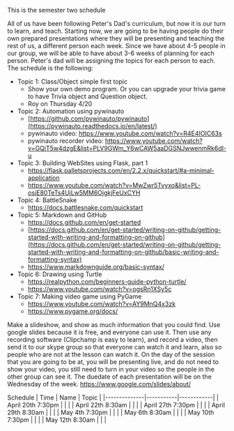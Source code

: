 This is the semester two schedule

All of us have been following Peter's Dad's curriculum, but now it is our turn to learn, and teach. Starting now, we are going to be having people do their own prepared presentations where they will be presenting and teaching the rest of us, a different person each week.
Since we have about 4-5 people in our group, we will be able to have about 3-6 weeks of planning for each person. Peter's dad will be assigning the topics for each person to each. The schedule is the following:

- Topic 1: Class/Object simple first topic 
  - Show your own demo program. Or you can upgrade your trivia game to have Trivia object and Question object.
  - Roy on Thursday 4/20
- Topic 2: Automation using pywinauto
  - [https://github.com/pywinauto/pywinauto](https://pywinauto.readthedocs.io/en/latest/)
  - pywinauto video: https://www.youtube.com/watch?v=R4E4IOIC63s
  - pywinauto recorder video: https://www.youtube.com/watch?v=GQiT5w4dzgE&list=PLV9GWm_Y6wCAW5aaDGSNJwwenmRk6dI-u
- Topic 3: Building WebSites using Flask, part 1
  - https://flask.palletsprojects.com/en/2.2.x/quickstart/#a-minimal-application
  - https://www.youtube.com/watch?v=MwZwr5Tvyxo&list=PL-osiE80TeTs4UjLw5MM6OjgkjFeUxCYH
- Topic 4: BattleSnake
  - https://docs.battlesnake.com/quickstart
- Topic 5: Markdown and GitHub
  - https://docs.github.com/en/get-started
  - [https://docs.github.com/en/get-started/writing-on-github/getting-started-with-writing-and-formatting-on-github](https://docs.github.com/en/get-started/writing-on-github/getting-started-with-writing-and-formatting-on-github/basic-writing-and-formatting-syntax)
  - https://www.markdownguide.org/basic-syntax/
- Topic 6: Drawing using Turtle
  - https://realpython.com/beginners-guide-python-turtle/
  - https://www.youtube.com/watch?v=ogsRn1XSy5c
- Topic 7: Making video game using PyGame
  - https://www.youtube.com/watch?v=AY9MnQ4x3zk
  - https://www.pygame.org/docs/

Make a slideshow, and show as much information that you could find. Use google slides because it is free, and everyone can use it. Then use any recording software (Clipchamp is easy to learn), and record a video, then send it to our skype group so that everyone can watch it and learn, also so people who are not at the lesson can watch it. On the day of the session that you are going to be at, you will be presenting live, and do not need to show your video, you still need to turn in your video so the people in the other group can see it. The duedate of each presentation will be on the Wednesday of the week. https://www.google.com/slides/about/

Schedule
| Time               | Name     | Topic |
|--------------|-----------|------------|
| April 20th 7:30pm  |      |        |
| April 22th 8:30am  |      |        |
| April 27th 7:30pm  |      |        |
| April 29th 8:30am  |      |        |
| May 4th 7:30pm  |      |        |
| May 6th 8:30am  |      |        |
| May 10th 7:30pm  |      |        |
| May 12th 8:30am  |      |        |
